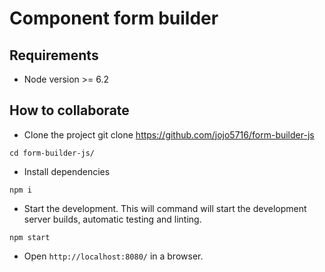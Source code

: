 # Component form builder #


## Requirements ##

* Node version >= 6.2


## How to collaborate ##


* Clone the project git clone https://github.com/jojo5716/form-builder-js

```
cd form-builder-js/
```
* Install dependencies

```
npm i
```

* Start the development. This will command will start the development server builds, automatic testing and linting.

```
npm start
```
* Open ```http://localhost:8080/``` in a browser.
